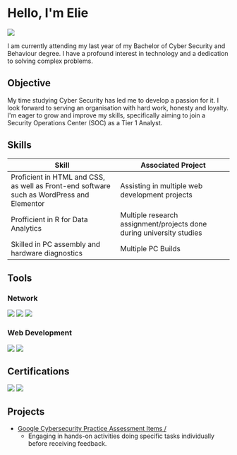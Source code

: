 # Hello, I'm Elie
<a href="https://www.linkedin.com/in/elie-chahwan-b72201234/"><img src="https://img.shields.io/badge/-LinkedIn-0072b1?&style=for-the-badge&logo=linkedin&logoColor=white" /></a>

I am currently attending my last year of my Bachelor of Cyber Security and Behaviour degree. I have a profound interest in technology and a dedication to solving complex problems.

## Objective

My time studying Cyber Security has led me to develop a passion for it. I look forward to serving an organisation with hard work, honesty and loyalty. I'm eager to grow and improve my skills, specifically aiming to join a Security Operations Center (SOC) as a Tier 1 Analyst.

## Skills

| Skill                                         | Associated Project         |
|-----------------------------------------------|----------------------------|
| Proficient in HTML and CSS, as well as Front-end software such as WordPress and Elementor | Assisting in multiple web development projects |
| Profficient in R for Data Analytics | Multiple research assignment/projects done during university studies  |
| Skilled in PC assembly and hardware diagnostics  |  Multiple PC Builds  |


## Tools

### Network
<div>
    <img src="https://img.shields.io/badge/-CISCO%20PACKET%20TRACER-0a284d?&style=for-the-badge&logo=Cisco&logoColor=white"/>
    <img src="https://img.shields.io/badge/-Wireshark-1679A7?&style=for-the-badge&logo=Wireshark&logoColor=white"/>
    <img src="https://img.shields.io/badge/NetworkMiner-fffffff?style=for-the-badge&logo=data%3Aimage%2Fpng%3Bbase64%2CiVBORw0KGgoAAAANSUhEUgAAATkAAAE5AQMAAADRL8WyAAAABlBMVEX%2F%2F%2F%2BKYp75HPpOAAAAAXRSTlMCrui5SgAABmFJREFUaN7tWzuS5DYMlUqukiPL4WbyMTaYsk6xd3E0wtF0FB2BIQOWZHfrh88DyVo783TY8%2FoRfABJgMQ0P%2Bo%2BzX%2F%2BoS%2FG%2FzNjv%2B97qPjpCweQlnE%2FPkXjxxOYCoztfn2WPOFwA2OecX8%2BFVM%2BPmuOcWTAlGPc%2BYd8xk4A17KIYN6ScRZAf96txAnNyRNnz8XQqIDJY1QmukZqE4WS5KqYUXLIATnjtFfaaObizNrOJZRj0YYPZeayVfrFjZ65UsUmayJj7HLiZCcdnFVoJv0O218rJv3%2B9sMyztDEz%2FKkw%2BFW0owtNLGzm1oHTRxu1clTJ50hGkrhHc4ZRs04IhNb4J8Jmdg9sUaOjOm2pyBjuIchyYj3p9meDh0ysWXhS1jG9Pw6ZGUMz5dRMo7IxAkE%2BoT2kpktWoIyJq5ETsbAlRCMLVrRA1i1LVrRI58YIb03YffqL%2Boo7A6ccQAmdmivGoHcvQASAmbSkAnsTpOYGgHHBOUD90BYlbScEcjdow1VOOZPrdjyMHLHpG96fgteMcGYvT6MPcgP4B7d24OyU0DSrk72txG6erVfxYdxtCZO8MCZ7Fk%2Bqzgm9W0CLtiQqyPaix5GO5cepxZ2LoOOElIGEYpkdBjBAF0uxs5OEKcCXVadA0hyigluCMEGT4QbcLgYbd7vZMUWOBkgyd8HuAFHG44BbsDpYpw0sHUyIAPsnGyuBkjSdDw0iIACcK8AEgzw1kkQTYADIOEAx%2FVKm7P6ApJUrckygpUww7TYrgQAJBjgDmNvF8cE8%2BLerksLJHtQgKQl6CXjJYlRM3r5UlTfbgXgaDfrHg492nMC5nQI2OWBwcuD0jH0ZEsivLAncN6a9SoYKQMUjG7VKXMwUQdOaOgZZEJTjjH5hZUERj%2BLlkOHHJAzrn6VeDCi%2B4sOMQq9%2F4A%2BBMC%2FnOyYD%2F0GbNCH4vzfDttQRimB6Zjtglwjho6HRwJyjUgUwkG0fYdAUsCZF3AO43rauwHXCOByOQS4ZuFD31slWcUX%2FtVt2VIBHJ8ocofebn8EnCJdwHTTROsazhjv3ySrOGeMtyabVZwDw6MyAj5Dr6rA6z3G5ZnAYlyjgbzAa72hSRd4HiMjiUZxxrgxs5JRnDFubKJbDpi4dMY1bOjI%2F0RaccYYzK7f%2B8BZnCMdHnrlygWtOGNc%2BF%2BiBRID6mwFMxK3ftOuYUCph1b8GXqTChMq2W7gpP4AgUnatCrXPLtZlLMMyjXPLhOlblG55tlxgyqyYSl2GtXr49QDDuYEQkMvag9RGf%2FDSKgUdIB2n5vA6QpLwRGc13ovDhp4ZgCbPgZiAxLL4xDqbZLVQ%2BBgE5jODh1hAtPalCsYILnACdQRNttbcdY%2FG8YVX5JOhnEx1VMEF13jy%2FQOXSEjYI8eFQaZDI8v1QZ0e90bRnATT%2FZ6b3iNM6KL81ZXHxt4nFnNefIPMIEHjdCI3OnIOBJ40IjMNXfNFcErTmKuCRdjAC9SG1P8ZgzguWdnwLvSXMHT1c7KsfUqciFweVxzMy5W7%2BOvnaqvF%2FAY9p5BK%2Brr10vIvEMhW3WDSFZvnlpddwDNDvTmydpzNQD0PoWcxD3Fpw8cRY31iRzDFb%2BAH0jvY66DuJ35QHofiveiavuO9D4U70Qx9g3pzRS%2F76R%2Bx8Bb8Zh52btNE%2Fdm0DGnKrMo7zoMvCrgAO%2BalZCjqAMHDLzS3hXdDGshe1EwOsDIgOS8Ct9CdqKSn3dXyJbf42K9H8WbEuOleFOy8VR8yz1x87Jga0o6vpUe%2Bd2ABwxv10T4CgAUj7nHcK54aErRcyq%2BNqV4PEsS9vbR7hkh%2BW2DC3yXTeS9%2BCghJ2rKzn5NeHRfpZSQvzVN2dkPkPI%2BfCn%2BS76VQt8%2BUR64lzsf9A0ZFXy4FBtI9K0SNXnXhGLrg775ooIPi0%2FsRkgqLK%2B93OWihKSS4kupVUELSSXFq4UMhc4C9FiYFzKVuh9c1wyFoakUuqGpFHItdpHs4M0%2BJ6TtdJkK67Wwj6eKbhzsGE%2Bf1TK2VeHoTptqupp2p1VqzIYE5cMiIsYuN%2Bl8d5jXBDnnln%2B%2Bgy3V9sTFf9lll%2B0Py3YCbrW9hbG2W3Gt7X%2Bkyo7KraYv1UTET3Z9Nv4%2B%2F7OdqZ07Mvmhlm%2BzHfKrAE2n1DQ8VBLelOW%2B5q4oNkfW4L4%2BX5%2F6T%2B2%2FffwNnCgZ7nW4XG4AAAAASUVORK5CYII%3D&color=white"/>
</div>

### Web Development
<div>
    <img src="https://img.shields.io/badge/WordPress-21759B?&style=for-the-badge&logo=WordPress&logoColor=white"/>
    <img src="https://img.shields.io/badge/-Elementor-92003B?&style=for-the-badge&logo=elementor&logoColor=white"/>
</div>

## Certifications
<div>
  <img src="https://img.shields.io/badge/ISC2%20Candidate-468145?&style=for-the-badge&logo=ISC2&logoColor=white"/>
  <img src="https://img.shields.io/badge/Cybersecurity%20Certificate-white?&style=for-the-badge&logo=Google&logoColor=4285F4"/>
</div>

## Projects
- <a href="github.com"> Google Cybersecurity Practice Assessment Items /</a>
    - Engaging in hands-on activities doing specific tasks individually before receiving feedback.
